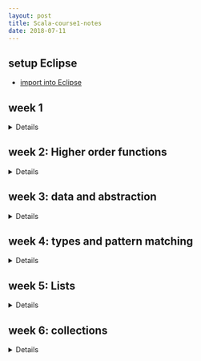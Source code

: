 ```yaml
---
layout: post
title: Scala-course1-notes
date: 2018-07-11
---
```


setup Eclipse
---
* [import into Eclipse](https://stackoverflow.com/questions/38048451/unable-to-work-on-imported-sbt-project-on-eclipse-scala-ide)

week 1
--- 
<details><div markdown="1">
semicolons:
normally omitted, unless there are more than one statements on a line
- expressions that span several lines: 
  - write in parentheses
  - write the operator on the first line

nested functions: avoid name-space pollution

blocks and visibilities:

the definitions inside a block shadow definitions of the same names outside the block
- lexical scoping: eliminating redundant occurrences of the same parameters

tail recursion: if a function calls itself as its last action, the function's stack frame can be reused

specify in Spark, e.g.:
```scala
@tailrec
def gcd(a: Int, b: Int): Int = ...
```
</div>
</details>

week 2: Higher order functions
---
<details><div markdown="1">
- higher order functions: functions that take other functions as parameters or that return functions as results
- anonymous functions:
  - e.g. (x: Int) => x * x * x
  - e.g. sum(x => x, a, b), without defining a function with a name
- currying:
  - e.g. sum (cube) (1, 10)
  - e.g. def sum (f: Int => Int) (a: Int, b: Int): Int = ...
  - types: Int => Int => Int is equivalent to Int => (Int => Int)
- finding fixed points:
  - fixted point: x is a fixed point if f(x) = x
  - average damping: to estimate sqrt, instead of finding ```fixedPoint(y => y/x)(1.0)```,we use ```fixedPoint(y => (y + y/x) / 2)(1.0)```
- EBNF (Extended Backus-Naurform): grammar
  - Types
  - Expressions
- Definitions
  - function definition: e.g. ```def square(x: Int) = x * x```
  - value definition: e.g. ```val y = square(2)```
- parameters
  - CBV: e.g. ```(x: Int)```
  - CBN: e.g. ```(y: => Double)```
- classes
  - type: 
  ```scala
  class Rational(x: Int, y: Int) {
    def numer = x
    def denom = y
  }
  ```
  - constructors: 
    - primary constructor
    - alternatives:
    ```scala
    def this(x: Int) = this(x,1)
    ```
  - methods: packaged functions operating on a data abstraction in the data abstraction itself
  - object: 
  ```scala
  val x = new Rational(1,2)
  x.numer
  x.denom
  ```

  - requirement:
    - ```require(y != 0, "denominator must be zero")```
    - throws ```IllegalArgumentException```  
    - used to enforce a precondition on the caller of a function
  - assert:
    - ```assert(x >= 0)```
    - throws ```AssertionError```  
    - used to check the code of the function itself
- operators
  - infix notation:  
  any method with a parameter can be used like an infix operator
  - relaxed identifiers
</div></details>

week 3: data and abstraction
---
<details><div markdown="1">
- abstract classes:
```scala
abstract class IntSet {
  def incl(x: Int): IntSet
  def contains(x: Int): Boolean
}
```
- implementation:
```scala
class Empty extends IntSet {
  def incl(x: Int): IntSet = false
  def contains(x: Int): Boolean = new NonEmpty(x, new Empty, new Empty)
}
```
- overriding:
```scala
class Sub extends Base {
  override def foo = 2
}
```
- object definition: defines a singleton object, no other instances can be created
```scala
object Empty extends IntSet {
  ...
}
```
- <span style="color:red">dynamic binding</span>:  
the code invoked by a method call depends on the runtime type of the object that contains the method
- class organisations
  - pakages
  ```scala
  package progfun.examples
  object Hello {...}
  scala progfun.examples.Hello
  ```
    - named imports:
      - ```import week3.Rational```
      - ```import week3.{Rational, Hello}```
    - wildcard imports: ```import wee3._```
  - traits: like an abstract class, resemble interfaces in Java  
  classes can inherit from at most one class but arbitrary many traits
  ```scala
  trait Planar {
    def height: Int
    def width: Int
    def surface = height * width
  }
  class Square extends Shape with Planar with Movable...
  ```
  - exceptions:
    - e.g. ```throw Exc```
    - type: ```Nothing```
  - null type: ```val x = null```
- polymorphism
  - meaning:
    - the function can be applied to arguments of many types
    - the type can have instances of many types
  - <span style='color:red'>principle forms</span>:
    - subtyping:
    - generics:
  - cons-list:
    - Nil
    - Cons
    - in Scala, polymorphic:
    ```scala
    trait List[T] ...
    class Cons(val head: T, val tail: List[T]) extends List[T]...
    class Nil[T] extends List[T] ...
    ```
  - Type parameter
    - for classes
    - for functions:
    ```scala
    def singleton[T](elem: T) = new Cons[T](elem, new Nil[T])
    singleton[Int](1)
    ```
  - Type inference:  
    The Scala compiler can deduce the type parameters from the value arguments of a function call
  - <span style = 'color:red'>Type erasure</span>:  
    assume that all type parameters and type arguments are removed before evaluating the program
</div></details>

week 4: types and pattern matching
---
<details><div markdown="1">
- pure object orientation:  
every value is an object
- functions as objects:
  function values are treated as objects in Scala  
  A => B is an abbreviation for the class scala.Function1[A, B]  
  Function1: the function for a single argument
  ```scala
  package scala
  trait Function1[A, B] {
    def apply(x: A): B
  }
  // traits Function2, Function3, ...
  ```
  - expansion of function values:
    - anonymous function:
    ```scala
    (x: Int) => x * x
    new Function1[Int, Int] {
      def apply(x: Int) = x * x
    }
    ```
    - <span style = 'color: red'>eta-expansion</span>
- type bounds
  - e.g. 
  ```scala
  def assertAllPos[S <: IntSet](r: S): S = ...
  ```
  - upper bound:```[S <: IntSet]```  
  S can be instantiated only to types that conform to IntSet
  - lower bound: ```[S >: NonEmpty]```
  - mixed bound: ```[S >: NonEmpty <: IntSet]```
  - covariance:  
  ```NonEmpty <: IntSet``` then ```List[NonEmpty] <: List[IntSet]```  
  Arrays in Java are covariant, not covariant in Scala because they are mutable  
  However, Lists are covariant in Scala (immutable)
  - Liskov substitution principle  
  if A <: B, then everything one can do with a value of type B should also be able to do with a value of type A
  - variance:
    - definitions: assume A <: B, C is
      - covariant if C[A] <: C[B], in Scala: 
        ```class C[+A] {...}```
      - contravariant if C[A] >: C[B]
        ```class C[-A] {...}```
      - nonvariant if neither C[A] nor C[B] is a subtype of the other
        ```class C[A] {...}```
    - typing rules for functions:  
      - if A2 <: A1 and B1 <: B2 then ```A1 => B1 <: A2 => B2```  
      - e.g.
      ```scala
      type A = IntSet => NonEmpty
      type B = NonEmpty => IntSet
      A <: B
      ```
      - functions are contravariant in their argument types and covariant in their result types
    - <span style='color:red'>variance check</span>
- decomposition
  - type tests:
  ```scala
  def isInstanceOf[T]: Booelean
  x.isInstanceOf[T]
  ```
  - type casts:
  ```scala
  def asInstanceOf[T]: T
  x.asInstanceOf[T]
  ```
  - pattern matching
    - case classes
    ```scala
    trait Expr
    case class Number(n: Int) extends Expr
    case class Sum(e1: Expr, e2: Expr) extends Expr
    def eval(e: Expr): Int = e match {
      case Number(n) => n
      case Sum(e1, e2) => eval(e1) + eval(e2)
    }
    ```
- List
  - right associativity: ```val nums = 1 :: 2 :: 3 :: Nil```
  - operations:
    - head
    - tail
    - isEmpty
    - scan:
      ```scala
      List(1, 3, 8).scan(100)((s, x) => s + x) == List(100, 101, 104, 112)
      ```
  - List patterns:
    - Nil
    - p::ps
    - List(p1, ..., pn)
</div></details>

week 5: Lists
---
<details><div markdown="1">
- methods
  - xs.length
  - xs.head, xs.tail
  - xs.last, xs.init
  - xs take n: a list consisting of the first n elements of xs, or xs itself if it is shorter than n
  - xs drop n: the rest of the collection after taking n elements
  - xs(n)
  - xs ++ ys or xs ::: ys
  - xs.reverse
  - xs update (n, x): contains x at index n
  - xs indexOf x
  - xs contains x
- pairs and tuples
- implicit parameters
  - parameterisation with Ordering: ```scala.math.Ordering[T]```
    ```scala
    def msort[T](xs: List[T])(ord: Ordering) = 
      def merge(xs: List[T], ys: List[T]): List[T] = ... if(ord.lt(x, y)) ...
      ...
      merge(msort(fst)(ord), msort(snd)(ord))
      ...
    ```
  - implicit parameters:  
    leave out the actual parameter in the call
    ```scala
    def msort[T](xs: List[T])(implicit ord: Ordering) = 
      def merge(xs: List[T], ys: List[T]): List[T] = ... if(ord.lt(x, y)) ...
      ...
      merge(msort(fst), msort(snd))
      ...
    ```
- higher-order list functions
  - map
    ```scala
    xs map (x => x * x)
    ```
  - filters
    - xs filterNot p
    - xs partition p = (xs filter p, xs filterNot p)
    - xs takeWhile p:  
      the longest prefix of list xs that consisting of elements that all satisfy the predicate p
    - xs dropWhile p:  
      the remainder of the list xs after any leading elements satisfying p have been removed
    - xs span p: (xs takeWhile p, xs dropWhile p)
  - reduction of lists
    - sum: ```sum(List(x1, ..., xn))```
    - product: ```product(List(x1, ..., xn))```
    - reductLeft:
    ```scala
    List(x1, ..., xn) reduceLeft op = (...(x1 op x2) op ...) op xn
    def sum(xs: List[Int]) = (0 :: xs) reduceLeft (_ + _)
    def product(xs: List[Int]) = (1 :: xs) reduceLeft (_ * _)
    ```
    - foldLeft:  
    with an accumulator
    ```scala
    (List(x1, ..., xn) foldLeft z)(op) = (...(z op x1) op ...) op xn
    def sum(xs: List[Int]) = (xs foldLeft 0)(_ + _)
    def product(xs: List[Int]) = (xs foldLeft 1)(_ * _)
    ```
    - foldRight:
    ```scala
    (List(x1, ..., xn) foldRight acc)(op) = x1 op (...(xn op acc))
    ```
- structural induction
  - <span style='color:red'>referential transparancy</span>
  - prove a property P(xs) for all lists xs:
    - P(Nil) holds
    - if P(xs) holds then P(x::xs) holds
</div></details>

week 6: collections
---
<details><div markdown="1">
- Vector
  - create:
  ```scala
  val nums = Vector(1, 2, 3, -88)
  val people = Vector('Bob', 'James', 'Peter')
  ```
  - operations:
    - ```x +: xs``` create a new vector with leading element x, followed by all elements of xs
    - ```xs :+ x``` create a new vector with trailing element x, preceded by all elements of xs
- collection hierarchy
  - Seq: a common base class of List and Vector
    - Range: a sequence of evenly spaced integers
      - operations:
        - to (inclusive)
        - until (exclusive in the upper bound)
        - by (to determine step value)
      - e.g.
      ```scala
      val r: Range = 1 until 5 // 1, 2, 3, 4
      val s: Range = 1 to 5 // 1, 2, 3, 4, 5
      ```
    - operations:
      - xs exists p
      - xs forall p
      - xs zip ys
      - xs.unzip
      - xs.flatMap f:  
      apply a function that returns a sequence for each element in the list, and flattening the results into the original list
      - xs.sum
      - xs.product
      - xs.max
      - xs.min
  - Iterable: a common base class of Seq, Set, Map
- nested sequences
  - e.g. 
  ```scala
  (1 until n) flatMap (i => (1 until i) map (j => (i, j))) filter (pair => isPrime(pair._1 + pair._2))
  ```
  - for expression
    - form:```for(s) yield e```
    - e.g.
    ```scala
    for (p <- persons if p.page > 20) yield p.name
    for {
      i <- 1 until n
      j <- 1 until i
      if isPrime(i + j)
    } yield (i, j)
    ```
- Sets
- Maps: ```Map[Key, Value]```
  - e.g.
  ```scala
  val romanNumerals = Map('I' -> 1, 'V' -> 5, 'X' -> 10)
  ```
  - ```map get key``` returns:
    - None: if map does not contain the given key
    - Some(x)
  - ```withDefaultValue``` turns a map into a total function:
    ```scala
    val cap1 = capitalOfCountry withDefaultValue "<unknown>"
    cap1("Andorra") // "<unknown>"
    ```
- groupBy
  - e.g.
  ```scala
  fruit groupBy (_.head)
  ```
</div></details>
